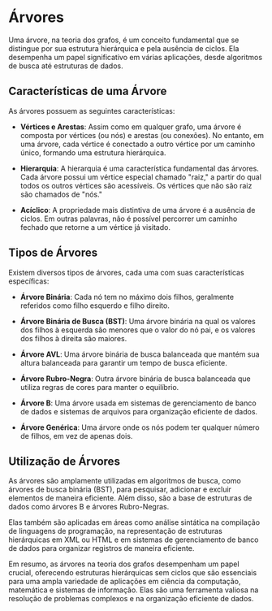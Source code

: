 # Árvores

Uma árvore, na teoria dos grafos, é um conceito fundamental que se distingue por sua estrutura hierárquica e pela ausência de ciclos. Ela desempenha um papel significativo em várias aplicações, desde algoritmos de busca até estruturas de dados.

## Características de uma Árvore

As árvores possuem as seguintes características:

- **Vértices e Arestas**: Assim como em qualquer grafo, uma árvore é composta por vértices (ou nós) e arestas (ou conexões). No entanto, em uma árvore, cada vértice é conectado a outro vértice por um caminho único, formando uma estrutura hierárquica.

- **Hierarquia**: A hierarquia é uma característica fundamental das árvores. Cada árvore possui um vértice especial chamado "raiz," a partir do qual todos os outros vértices são acessíveis. Os vértices que não são raiz são chamados de "nós."

- **Acíclico**: A propriedade mais distintiva de uma árvore é a ausência de ciclos. Em outras palavras, não é possível percorrer um caminho fechado que retorne a um vértice já visitado.

## Tipos de Árvores

Existem diversos tipos de árvores, cada uma com suas características específicas:

- **Árvore Binária**: Cada nó tem no máximo dois filhos, geralmente referidos como filho esquerdo e filho direito.

- **Árvore Binária de Busca (BST)**: Uma árvore binária na qual os valores dos filhos à esquerda são menores que o valor do nó pai, e os valores dos filhos à direita são maiores.

- **Árvore AVL**: Uma árvore binária de busca balanceada que mantém sua altura balanceada para garantir um tempo de busca eficiente.

- **Árvore Rubro-Negra**: Outra árvore binária de busca balanceada que utiliza regras de cores para manter o equilíbrio.

- **Árvore B**: Uma árvore usada em sistemas de gerenciamento de banco de dados e sistemas de arquivos para organização eficiente de dados.

- **Árvore Genérica**: Uma árvore onde os nós podem ter qualquer número de filhos, em vez de apenas dois.

## Utilização de Árvores

As árvores são amplamente utilizadas em algoritmos de busca, como árvores de busca binária (BST), para pesquisar, adicionar e excluir elementos de maneira eficiente. Além disso, são a base de estruturas de dados como árvores B e árvores Rubro-Negras.

Elas também são aplicadas em áreas como análise sintática na compilação de linguagens de programação, na representação de estruturas hierárquicas em XML ou HTML e em sistemas de gerenciamento de banco de dados para organizar registros de maneira eficiente.

Em resumo, as árvores na teoria dos grafos desempenham um papel crucial, oferecendo estruturas hierárquicas sem ciclos que são essenciais para uma ampla variedade de aplicações em ciência da computação, matemática e sistemas de informação. Elas são uma ferramenta valiosa na resolução de problemas complexos e na organização eficiente de dados.
